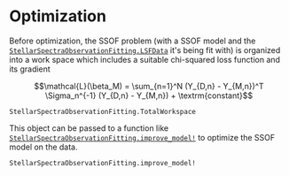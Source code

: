 # Optimization

Before optimization, the SSOF problem (with a SSOF model and the [`StellarSpectraObservationFitting.LSFData`](@ref) it's being fit with) is organized into a work space which includes a suitable chi-squared loss function and its gradient

$$\mathcal{L}(\beta_M) = \sum_{n=1}^N (Y_{D,n} - Y_{M,n})^T \Sigma_n^{-1} (Y_{D,n} - Y_{M,n}) + \textrm{constant}$$

```@docs
StellarSpectraObservationFitting.TotalWorkspace
```

This object can be passed to a function like [`StellarSpectraObservationFitting.improve_model!`](@ref) to optimize the SSOF model on the data.

```@docs
StellarSpectraObservationFitting.improve_model!
```

